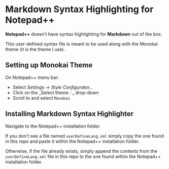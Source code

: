 # Markdown Syntax Highlighting for Notepad++

**Notepad++** doesn't have syntax highlighting for **Markdown** out of the box.

This user-defined syntax file is meant to be used along with the Monokai theme (it is the theme I use).

## Setting up Monokai Theme

On Notepad++ menu bar:

- Select _Settings_ -> _Style Configurator..._
- Click on the _Select theme : _ drop-down
- Scroll to and select `Monokai`

## Installing Markdown Syntax Highlighter

Navigate to the Notepad++ installation folder.

If you don't see a file named `userDefineLang.xml` simply copy the one found in this repo and paste it within the Notepad++ installation folder.

Otherwise, if the file already exists, simply append the contents from the `userDefineLang.xml` file in this repo to the one found within the Notepad++ installation folder.